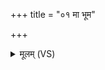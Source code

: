 +++
title = "०१ मा भूम"

+++
<details><summary>मूलम् (VS)</summary>

मा भू॑म॒ निष्ट्या॑ इ॒वेन्द्र॒ त्वदर॑णा इव। वना॑नि॒ न प्र॑जहि॒तान्य॑द्रिवो दु॒रोषा॑सो अमन्महि ॥
</details>